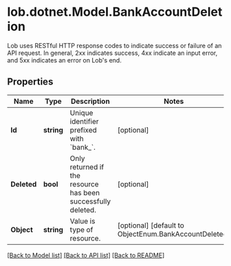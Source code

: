 # lob.dotnet.Model.BankAccountDeletion
Lob uses RESTful HTTP response codes to indicate success or failure of an API request. In general, 2xx indicates success, 4xx indicate an input error, and 5xx indicates an error on Lob's end.

## Properties

Name | Type | Description | Notes
------------ | ------------- | ------------- | -------------
**Id** | **string** | Unique identifier prefixed with &#x60;bank_&#x60;. | [optional] 
**Deleted** | **bool** | Only returned if the resource has been successfully deleted. | [optional] 
**Object** | **string** | Value is type of resource. | [optional] [default to ObjectEnum.BankAccountDeleted]

[[Back to Model list]](../README.md#documentation-for-models) [[Back to API list]](../README.md#documentation-for-api-endpoints) [[Back to README]](../README.md)

